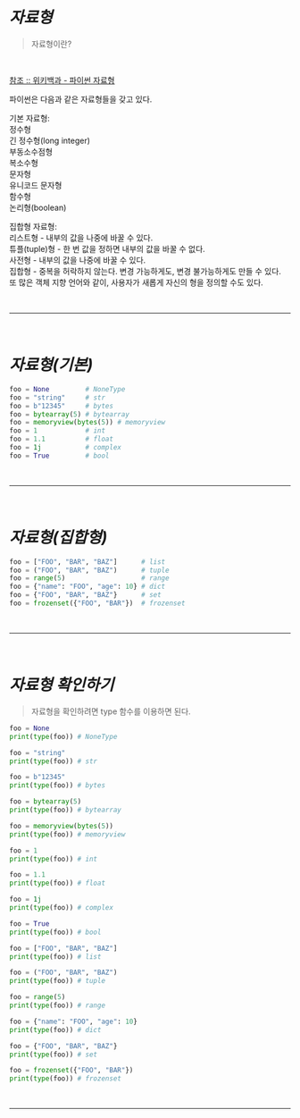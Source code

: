# _자료형_

> 자료형이란?

<br/>

[참조 :: 위키백과 - 파이썬 자료형](https://ko.wikipedia.org/wiki/%ED%8C%8C%EC%9D%B4%EC%8D%AC#%EC%9E%90%EB%A3%8C%ED%98%95)

파이썬은 다음과 같은 자료형들을 갖고 있다.

기본 자료형:  
정수형  
긴 정수형(long integer)  
부동소수점형  
복소수형  
문자형  
유니코드 문자형  
함수형  
논리형(boolean)

집합형 자료형:  
리스트형 - 내부의 값을 나중에 바꿀 수 있다.  
튜플(tuple)형 - 한 번 값을 정하면 내부의 값을 바꿀 수 없다.  
사전형 - 내부의 값을 나중에 바꿀 수 있다.  
집합형 - 중복을 허락하지 않는다. 변경 가능하게도, 변경 불가능하게도 만들 수 있다.  
또 많은 객체 지향 언어와 같이, 사용자가 새롭게 자신의 형을 정의할 수도 있다.

<br/>

---

<br/>

# _자료형(기본)_

```python
foo = None         # NoneType
foo = "string"     # str
foo = b"12345"     # bytes
foo = bytearray(5) # bytearray
foo = memoryview(bytes(5)) # memoryview
foo = 1            # int
foo = 1.1          # float
foo = 1j           # complex
foo = True         # bool
```

<br/>

---

<br/>

# _자료형(집합형)_

```python
foo = ["FOO", "BAR", "BAZ"]      # list
foo = ("FOO", "BAR", "BAZ")      # tuple
foo = range(5)                   # range
foo = {"name": "FOO", "age": 10} # dict
foo = {"FOO", "BAR", "BAZ"}      # set
foo = frozenset({"FOO", "BAR"})  # frozenset
```

<br/>

---

<br/>

# _자료형 확인하기_

> 자료형을 확인하려면 type 함수를 이용하면 된다.

```python
foo = None
print(type(foo)) # NoneType

foo = "string"
print(type(foo)) # str

foo = b"12345"
print(type(foo)) # bytes

foo = bytearray(5)
print(type(foo)) # bytearray

foo = memoryview(bytes(5))
print(type(foo)) # memoryview

foo = 1
print(type(foo)) # int

foo = 1.1
print(type(foo)) # float

foo = 1j
print(type(foo)) # complex

foo = True
print(type(foo)) # bool

foo = ["FOO", "BAR", "BAZ"]
print(type(foo)) # list

foo = ("FOO", "BAR", "BAZ")
print(type(foo)) # tuple

foo = range(5)
print(type(foo)) # range

foo = {"name": "FOO", "age": 10}
print(type(foo)) # dict

foo = {"FOO", "BAR", "BAZ"}
print(type(foo)) # set

foo = frozenset({"FOO", "BAR"})
print(type(foo)) # frozenset
```

<br/>

---

<br/>